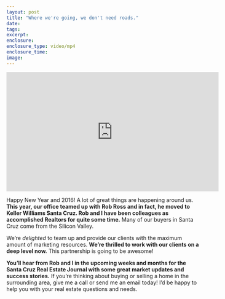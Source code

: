 ```yaml
---
layout: post
title: "Where we're going, we don't need roads."
date:
tags:
excerpt:
enclosure:
enclosure_type: video/mp4
enclosure_time:
image:
---
```



<iframe width="552" height="311" src="https://www.youtube.com/embed/otsTKhJat4E" frameborder="0" allowfullscreen=""></iframe>

Happy New Year and 2016! A lot of great things are happening around us. **This year, our office teamed up with Rob Ross and in fact, he moved to Keller Williams Santa Cruz. Rob and I have been colleagues as accomplished Realtors for quite some time.** Many of our buyers in Santa Cruz come from the Silicon Valley.

We’re *delighted* to team up and provide our clients with the maximum amount of marketing resources. **We’re thrilled to work with our clients on a deep level now.** This partnership is going to be awesome!

**You’ll hear from Rob and I in the upcoming weeks and months for the Santa Cruz Real Estate Journal with some great market updates and success stories.** If you’re thinking about buying or selling a home in the surrounding area, give me a call or send me an email today! I’d be happy to help you with your real estate questions and needs.